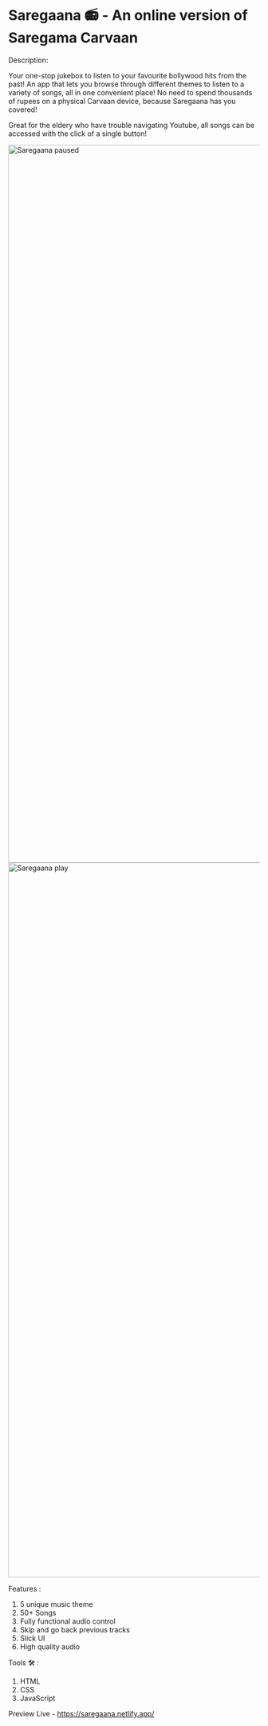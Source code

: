 # Saregaana 📻 - An online version of Saregama Carvaan

Description: 

Your one-stop jukebox to listen to your favourite bollywood hits from the past! An app that lets you browse through different themes to listen to a variety of songs, all in one convenient place! No need to spend thousands of rupees on a physical Carvaan device, because Saregaana has you covered!

Great for the eldery who have trouble navigating Youtube, all songs can be accessed with the click of a single button!

<img width="1436" alt="Saregaana paused" src="https://user-images.githubusercontent.com/98321872/209902826-5666aefd-43e0-4d74-9ce0-c5ae9f962ae0.png">
<img width="1430" alt="Saregaana play" src="https://user-images.githubusercontent.com/98321872/209902829-1eb8410d-2891-4fe5-a216-bfc2ca5d1313.png">


Features : 

1. 5 unique music theme
2. 50+ Songs
3. Fully functional audio control
4. Skip and go back previous tracks
5. Slick UI
6. High quality audio

Tools 🛠️ :

1. HTML
2. CSS
3. JavaScript


Preview Live - https://saregaana.netlify.app/
